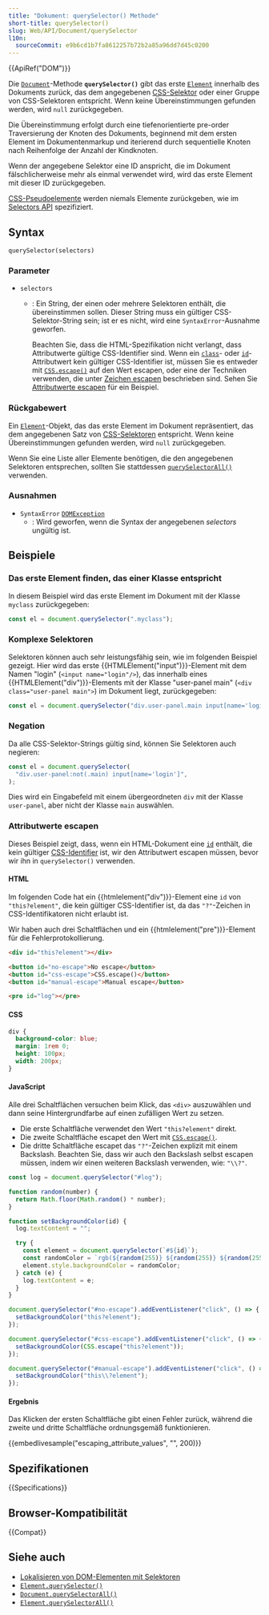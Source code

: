 ```yaml
---
title: "Dokument: querySelector() Methode"
short-title: querySelector()
slug: Web/API/Document/querySelector
l10n:
  sourceCommit: e9b6cd1b7fa8612257b72b2a85a96dd7d45c0200
---
```


{{ApiRef("DOM")}}

Die [`Document`](/de/docs/Web/API/Document)-Methode **`querySelector()`** gibt das erste [`Element`](/de/docs/Web/API/Element) innerhalb des Dokuments zurück, das dem angegebenen [CSS-Selektor](/de/docs/Web/CSS/CSS_selectors) oder einer Gruppe von CSS-Selektoren entspricht. Wenn keine Übereinstimmungen gefunden werden, wird `null` zurückgegeben.

Die Übereinstimmung erfolgt durch eine tiefenorientierte pre-order Traversierung der Knoten des Dokuments, beginnend mit dem ersten Element im Dokumentenmarkup und iterierend durch sequentielle Knoten nach Reihenfolge der Anzahl der Kindknoten.

Wenn der angegebene Selektor eine ID anspricht, die im Dokument fälschlicherweise mehr als einmal verwendet wird, wird das erste Element mit dieser ID zurückgegeben.

[CSS-Pseudoelemente](/de/docs/Web/CSS/Pseudo-elements) werden niemals Elemente zurückgeben, wie im [Selectors API](https://www.w3.org/TR/selectors-api/#grammar) spezifiziert.

## Syntax

```js-nolint
querySelector(selectors)
```

### Parameter

- `selectors`

  - : Ein String, der einen oder mehrere Selektoren enthält, die übereinstimmen sollen. Dieser String muss ein gültiger CSS-Selektor-String sein; ist er es nicht, wird eine `SyntaxError`-Ausnahme geworfen.

    Beachten Sie, dass die HTML-Spezifikation nicht verlangt, dass Attributwerte gültige CSS-Identifier sind. Wenn ein [`class`](/de/docs/Web/HTML/Reference/Global_attributes/class)- oder [`id`](/de/docs/Web/HTML/Reference/Global_attributes/id)-Attributwert kein gültiger CSS-Identifier ist, müssen Sie es entweder mit [`CSS.escape()`](/de/docs/Web/API/CSS/escape_static) auf den Wert escapen, oder eine der Techniken verwenden, die unter [Zeichen escapen](/de/docs/Web/CSS/ident#escaping_characters) beschrieben sind. Sehen Sie [Attributwerte escapen](#attributwerte_escapen) für ein Beispiel.

### Rückgabewert

Ein [`Element`](/de/docs/Web/API/Element)-Objekt, das das erste Element im Dokument repräsentiert, das dem angegebenen Satz von [CSS-Selektoren](/de/docs/Web/CSS/CSS_selectors) entspricht. Wenn keine Übereinstimmungen gefunden werden, wird `null` zurückgegeben.

Wenn Sie eine Liste aller Elemente benötigen, die den angegebenen Selektoren entsprechen, sollten Sie stattdessen [`querySelectorAll()`](/de/docs/Web/API/Document/querySelectorAll) verwenden.

### Ausnahmen

- `SyntaxError` [`DOMException`](/de/docs/Web/API/DOMException)
  - : Wird geworfen, wenn die Syntax der angegebenen _selectors_ ungültig ist.

## Beispiele

### Das erste Element finden, das einer Klasse entspricht

In diesem Beispiel wird das erste Element im Dokument mit der Klasse `myclass` zurückgegeben:

```js
const el = document.querySelector(".myclass");
```

### Komplexe Selektoren

Selektoren können auch sehr leistungsfähig sein, wie im folgenden Beispiel gezeigt. Hier wird das erste {{HTMLElement("input")}}-Element mit dem Namen "login" (`<input name="login"/>`), das innerhalb eines {{HTMLElement("div")}}-Elements mit der Klasse "user-panel main" (`<div class="user-panel main">`) im Dokument liegt, zurückgegeben:

```js
const el = document.querySelector("div.user-panel.main input[name='login']");
```

### Negation

Da alle CSS-Selektor-Strings gültig sind, können Sie Selektoren auch negieren:

```js
const el = document.querySelector(
  "div.user-panel:not(.main) input[name='login']",
);
```

Dies wird ein Eingabefeld mit einem übergeordneten `div` mit der Klasse `user-panel`, aber nicht der Klasse `main` auswählen.

### Attributwerte escapen

Dieses Beispiel zeigt, dass, wenn ein HTML-Dokument eine [`id`](/de/docs/Web/HTML/Reference/Global_attributes/id) enthält, die kein gültiger [CSS-Identifier](/de/docs/Web/CSS/ident) ist, wir den Attributwert escapen müssen, bevor wir ihn in `querySelector()` verwenden.

#### HTML

Im folgenden Code hat ein {{htmlelement("div")}}-Element eine `id` von `"this?element"`, die kein gültiger CSS-Identifier ist, da das `"?"`-Zeichen in CSS-Identifikatoren nicht erlaubt ist.

Wir haben auch drei Schaltflächen und ein {{htmlelement("pre")}}-Element für die Fehlerprotokollierung.

```html
<div id="this?element"></div>

<button id="no-escape">No escape</button>
<button id="css-escape">CSS.escape()</button>
<button id="manual-escape">Manual escape</button>

<pre id="log"></pre>
```

#### CSS

```css
div {
  background-color: blue;
  margin: 1rem 0;
  height: 100px;
  width: 200px;
}
```

#### JavaScript

Alle drei Schaltflächen versuchen beim Klick, das `<div>` auszuwählen und dann seine Hintergrundfarbe auf einen zufälligen Wert zu setzen.

- Die erste Schaltfläche verwendet den Wert `"this?element"` direkt.
- Die zweite Schaltfläche escapet den Wert mit [`CSS.escape()`](/de/docs/Web/API/CSS/escape_static).
- Die dritte Schaltfläche escapet das `"?"`-Zeichen explizit mit einem Backslash. Beachten Sie, dass wir auch den Backslash selbst escapen müssen, indem wir einen weiteren Backslash verwenden, wie: `"\\?"`.

```js
const log = document.querySelector("#log");

function random(number) {
  return Math.floor(Math.random() * number);
}

function setBackgroundColor(id) {
  log.textContent = "";

  try {
    const element = document.querySelector(`#${id}`);
    const randomColor = `rgb(${random(255)} ${random(255)} ${random(255)})`;
    element.style.backgroundColor = randomColor;
  } catch (e) {
    log.textContent = e;
  }
}

document.querySelector("#no-escape").addEventListener("click", () => {
  setBackgroundColor("this?element");
});

document.querySelector("#css-escape").addEventListener("click", () => {
  setBackgroundColor(CSS.escape("this?element"));
});

document.querySelector("#manual-escape").addEventListener("click", () => {
  setBackgroundColor("this\\?element");
});
```

#### Ergebnis

Das Klicken der ersten Schaltfläche gibt einen Fehler zurück, während die zweite und dritte Schaltfläche ordnungsgemäß funktionieren.

{{embedlivesample("escaping_attribute_values", "", 200)}}

## Spezifikationen

{{Specifications}}

## Browser-Kompatibilität

{{Compat}}

## Siehe auch

- [Lokalisieren von DOM-Elementen mit Selektoren](/de/docs/Web/API/Document_Object_Model/Locating_DOM_elements_using_selectors)
- [`Element.querySelector()`](/de/docs/Web/API/Element/querySelector)
- [`Document.querySelectorAll()`](/de/docs/Web/API/Document/querySelectorAll)
- [`Element.querySelectorAll()`](/de/docs/Web/API/Element/querySelectorAll)

